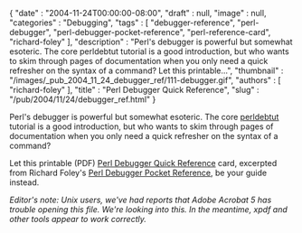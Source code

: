 {
   "date" : "2004-11-24T00:00:00-08:00",
   "draft" : null,
   "image" : null,
   "categories" : "Debugging",
   "tags" : [
      "debugger-reference",
      "perl-debugger",
      "perl-debugger-pocket-reference",
      "perl-reference-card",
      "richard-foley"
   ],
   "description" : "Perl's debugger is powerful but somewhat esoteric. The core perldebtut tutorial is a good introduction, but who wants to skim through pages of documentation when you only need a quick refresher on the syntax of a command? Let this printable...",
   "thumbnail" : "/images/_pub_2004_11_24_debugger_ref/111-debugger.gif",
   "authors" : [
      "richard-foley"
   ],
   "title" : "Perl Debugger Quick Reference",
   "slug" : "/pub/2004/11/24/debugger_ref.html"
}





Perl's debugger is powerful but somewhat esoteric. The core
[perldebtut](http://www.perlpod.com/5.8.4/pod/perldebtut.html) tutorial
is a good introduction, but who wants to skim through pages of
documentation when you only need a quick refresher on the syntax of a
command?

Let this printable (PDF) [Perl Debugger Quick
Reference](/media/_pub_2004_11_24_debugger_ref/debugger_ref.pdf) card,
excerpted from Richard Foley's [Perl Debugger Pocket
Reference](http://www.oreilly.com/catalog/perldebugpr/index.html), be
your guide instead.

*Editor's note: Unix users, we've had reports that Adobe Acrobat 5 has
trouble opening this file. We're looking into this. In the meantime,
xpdf and other tools appear to work correctly.*


